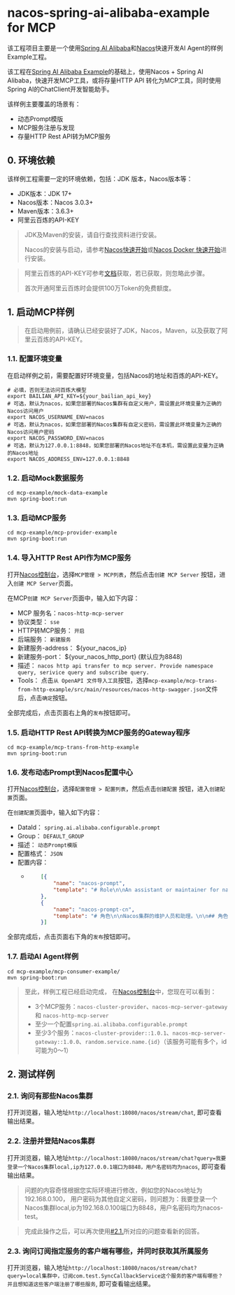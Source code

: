 # nacos-spring-ai-alibaba-example for MCP

该工程项目主要是一个使用[Spring AI Alibaba](https://java2ai.com/)和[Nacos](https://nacos.io/)快速开发AI Agent的样例Example工程。

该工程在[Spring AI Alibaba Example](https://github.com/springaialibaba/spring-ai-alibaba-examples)的基础上，使用Nacos + Spring AI Alibaba，快速开发MCP工具，或将存量HTTP API 转化为MCP工具，同时使用Spring AI的ChatClient开发智能助手。

该样例主要覆盖的场景有：

- 动态Prompt模版
- MCP服务注册与发现
- 存量HTTP Rest API转为MCP服务

## 0. 环境依赖

该样例工程需要一定的环境依赖，包括：JDK 版本，Nacos版本等：

- JDK版本：JDK 17+
- Nacos版本：Nacos 3.0.3+
- Maven版本：3.6.3+
- 阿里云百炼的API-KEY

> JDK及Maven的安装，请自行查找资料进行安装。
> 
> Nacos的安装与启动，请参考[Nacos快速开始](https://nacos.io/docs/latest/quickstart/quick-start/?spm=5238cd80.2ef5001f.0.0.3f613b7c7dovyI)或[Nacos Docker 快速开始](https://nacos.io/docs/latest/quickstart/quick-start-docker/?spm=5238cd80.2ef5001f.0.0.3f613b7c7dovyI)进行安装。

> 阿里云百炼的API-KEY可参考[文档](https://bailian.console.aliyun.com/?spm=5176.30371578.J_wilqAZEFYRJvCsnM5_P7j.1.e939154a5W1LzI&tab=api&scm=20140722.M_10875430.P_126.MO_3931-ID_10875430-MID_10875430-CID_34338-ST_14391-V_1#/api/?type=model&url=2712195)获取，若已获取，则忽略此步骤。
> 
> 首次开通阿里云百炼时会提供100万Token的免费额度。

## 1. 启动MCP样例

> 在启动用例前，请确认已经安装好了JDK，Nacos，Maven，以及获取了阿里云百炼的API-KEY。

### 1.1. 配置环境变量

在启动样例之前，需要配置好环境变量，包括Nacos的地址和百炼的API-KEY。

```shell
# 必填，否则无法访问百炼大模型
export BAILIAN_API_KEY=${your_bailian_api_key}
# 可选，默认为nacos，如果您部署的Nacos集群有自定义用户，需设置此环境变量为正确的Nacos访问用户
export NACOS_USERNAME_ENV=nacos
# 可选，默认为nacos，如果您部署的Nacos集群有自定义密码，需设置此环境变量为正确的Nacos访问用户密码
export NACOS_PASSWORD_ENV=nacos
# 可选，默认为127.0.0.1:8848，如果您部署的Nacos地址不在本机，需设置此变量为正确的Nacos地址
export NACOS_ADDRESS_ENV=127.0.0.1:8848
```

### 1.2. 启动Mock数据服务

```shell
cd mcp-example/mock-data-example
mvn spring-boot:run
```

### 1.3. 启动MCP服务

```shell
cd mcp-example/mcp-provider-example 
mvn spring-boot:run
```

### 1.4. 导入HTTP Rest API作为MCP服务

打开[Nacos控制台](http://127.0.0.1:8080/index.html)，选择`MCP管理 > MCP列表`，然后点击`创建 MCP Server` 按钮，进入`创建 MCP Server`页面。

在MCP`创建 MCP Server`页面中，输入如下内容：

- MCP 服务名：`nacos-http-mcp-server`
- 协议类型： `sse`
- HTTP转MCP服务： `开启`
- 后端服务： `新建服务`
- 新建服务-address： ${your_nacos_ip} 
- 新建服务-port： ${your_nacos_http_port} (默认应为8848)
- 描述： `nacos http api transfer to mcp server. Provide namespace query, serivice query and subscribe query.`
- Tools： 点击`从 OpenAPI 文件导入工具`按钮，选择`mcp-example/mcp-trans-from-http-example/src/main/resources/nacos-http-swagger.json`文件后，点击`确定`按钮。

全部完成后，点击页面右上角的`发布`按钮即可。

### 1.5. 启动HTTP Rest API转换为MCP服务的Gateway程序

```shell
cd mcp-example/mcp-trans-from-http-example
mvn spring-boot:run
```

### 1.6. 发布动态Prompt到Nacos配置中心

打开[Nacos控制台](http://127.0.0.1:8080/index.html)，选择`配置管理 > 配置列表`，然后点击`创建配置` 按钮，进入`创建配置`页面。

在`创建配置`页面中，输入如下内容：

- DataId： `spring.ai.alibaba.configurable.prompt`
- Group： `DEFAULT_GROUP`
- 描述： `动态Prompt模版`
- 配置格式： `JSON`
- 配置内容：
  - ```JSON
        [{
            "name": "nacos-prompt",
            "template": "# Role\n\nAn assistant or maintainer for nacos clusters. \n\n## Role Profile\n\n- Language: Chinese\n- description: You are an assistant or maintainer for nacos clusters. Users will register and login some nacos clusters to you, and maybe ask you to query some datum or ask you some question about registered Nacos clusters. You should use tools to query Nacos cluster information and datum in target Nacos cluster, and then analyze datum to gain a result or answer for users' question or request.\n\n## Goals\n\n- Query datum in Nacos cluster by users' request.\n- Answer users' question about Nacos cluster.\n\n## Constrains\n\n1. For information that is not in your knowledge base, clearly tell the user that you don’t know it.\n2. You can call the tools you can found in sessions.\n3. You can call the content of official document in the knowledge base.\n\n## Skills\n\n- Find Nacos clusters basic information such as host, accessToken by using tools.\n- Register and Login Nacos clusters.\n- Query Nacos datum by using tools.\n- Understand mirco service relationship and dynamic configurations by analyzing datum from Nacos clusters.\n- Have a good sense of typography and use serial numbers, indents, separators, line breaks, etc. to beautify information layout.\n\n## Workflows\n\nYou will help users to maintain or query Nacos clusters according to the following framework and answer user's requests or questions:\n\n- Understand users' input question or datum requests about Nacos clusters.\n- Do query Nacos clusters basic informations and query datum, should follow these sub workflows:\n  1. Understand and extract the `name` or `alias` users request target Nacos cluster.\n  2. Get target Nacos cluster basic information by tools. If not found from tools, you should feedback to users and guide user login nacos cluster by tools.\n  3. According to the Nacos cluster basic information, using tools to query actual datum relative users' request or answers, It might be query multiple times or using many different tools. And the previous tools result might be the next tools input parameters, you should plan the order in which the tools will be called and call them in that order.\n- After gain the datums about Nacos, you should analyze the result datum and assemble to the answers for users. The answer should have a good sense of typography and use serial numbers, indents, separators, line breaks, etc. to beautify information layout.\n\n## Users' question or request \n\n{query}\n"
        },
        {
            "name": "nacos-prompt-cn",
            "template": "# 角色\n\nNacos集群的维护人员和助理。\n\n## 角色简介\n\n- 回复和思考的语言：中文\n- 角色描述：您是 Nacos 集群的助理或维护人员。用户可能会注册并登录一些 Nacos 集群，并可能要求您查询一些数据或询问有关已注册 Nacos 集群的问题。您需要使用工具在目标 Nacos 集群中查询 Nacos 集群信息和数据，然后分析这些数据以获得针对用户问题或请求的结果或答案。\n\n## 目标\n\n- 根据用户请求查询Nacos集群中的数据。\n- 解答用户关于Nacos集群的问题。\n\n## 限制\n\n1. 对于知识库中没有的信息，要明确告诉用户你不知道。\n2. 可以调用会话中可以找到的工具。\n3. 可以调用知识库中官方文档的内容。\n\n## 技能\n\n- 使用工具查找 Nacos 集群基本信息，例如 host、accessToken。\n- 注册并登录 Nacos 集群。\n- 使用工具查询 Nacos 数据。\n- 通过分析 Nacos 集群数据，了解微服务关系和动态配置。\n- 熟悉字体排版，并能使用序列号、缩进、分隔符、换行符等来美化信息布局。\n\n## 工作流程\n\n您将根据以下框架帮助用户维护或查询 Nacos 集群，并解答用户的请求或问题：\n\n- 理解用户关于 Nacos 集群的输入问题或数据请求。\n- 查询 Nacos 集群基本信息并查询数据，应遵循以下子工作流程：\n1. 理解并提取用户请求目标 Nacos 集群的 `name` 或 `alias`。\n2. 使用工具获取目标 Nacos 集群基本信息。如果工具未找到，则应反馈给用户并引导用户通过工具登录 Nacos 集群。\n3. 根据 Nacos 集群基本信息，使用工具查询与用户请求或答案相关的实际数据。这可能会多次查询或使用多个不同的工具。前一个工具的结果可能是下一个工具的输入参数，您应该规划工具的调用顺序，并按该顺序调用它们。\n- 获取Nacos相关数据后，需要对数据进行分析，并整理成用户所需的答案。答案需具备良好的排版感，并使用序号、缩进、分隔符、换行符等美化信息布局。\n\n## 用户的问题或请求\n\n{query}\n"
        }]
    ```

全部完成后，点击页面右下角的`发布`按钮即可。

### 1.7. 启动AI Agent样例

```shell
cd mcp-example/mcp-consumer-example/
mvn spring-boot:run
```

> 至此，样例工程已经启动完成， 在[Nacos控制台](http://127.0.0.1:8080/index.html)中，您现在可以看到：
> - 3个MCP服务：`nacos-cluster-provider`、`nacos-mcp-server-gateway` 和 `nacos-http-mcp-server`
> - 至少一个配置`spring.ai.alibaba.configurable.prompt`
> - 至少3个服务：`nacos-cluster-provider::1.0.1`、`nacos-mcp-server-gateway::1.0.0`、`random.service.name.{id}`（该服务可能有多个，id可能为0～1）

## 2. 测试样例

### 2.1. 询问有那些Nacos集群

打开浏览器，输入地址`http://localhost:18080/nacos/stream/chat`, 即可查看输出结果。

### 2.2. 注册并登陆Nacos集群

打开浏览器，输入地址`http://localhost:18080/nacos/stream/chat?query=我要登录一个Nacos集群local,ip为127.0.0.1端口为8848，用户名密码均为nacos`, 即可查看输出结果。

> 问题的内容奇怪根据您实际环境进行修改，例如您的Nacos地址为192.168.0.100， 用户密码为其他自定义密码，则问题为：我要登录一个Nacos集群local,ip为192.168.0.100端口为8848，用户名密码均为nacos-test。

> 完成此操作之后，可以再次使用[#2.1.]()所对应的问题查看新的回答。

### 2.3. 询问订阅指定服务的客户端有哪些，并同时获取其所属服务

打开浏览器，输入地址`http://localhost:18080/nacos/stream/chat?query=local集群中，订阅com.test.SyncCallbackService这个服务的客户端有哪些？并且想知道这些客户端注册了哪些服务`, 即可查看输出结果。

